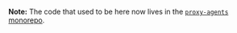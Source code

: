 **Note:** The code that used to be here now lives in the [`proxy-agents` monorepo](https://github.com/TooTallNate/proxy-agents/tree/main/packages/degenerator).

